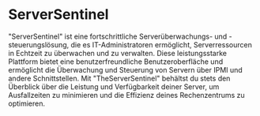 # ServerSentinel
 "ServerSentinel" ist eine fortschrittliche Serverüberwachungs- und -steuerungslösung, die es IT-Administratoren ermöglicht, Serverressourcen in Echtzeit zu überwachen und zu verwalten. Diese leistungsstarke Plattform bietet eine benutzerfreundliche Benutzeroberfläche und ermöglicht die Überwachung und Steuerung von Servern über IPMI und andere Schnittstellen. Mit "TheServerSentinel" behältst du stets den Überblick über die Leistung und Verfügbarkeit deiner Server, um Ausfallzeiten zu minimieren und die Effizienz deines Rechenzentrums zu optimieren.
